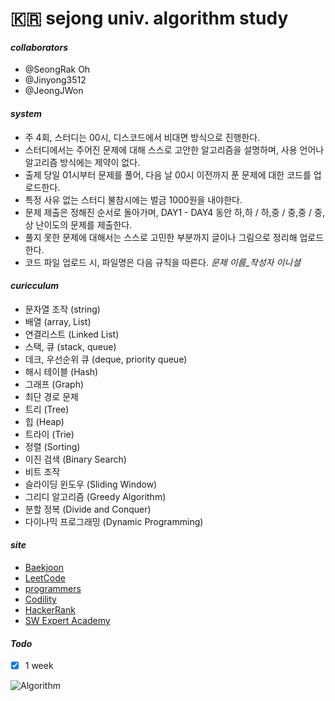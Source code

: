 # __🇰🇷 sejong univ. algorithm study__

#### __*collaborators*__
- @SeongRak Oh 
- @Jinyong3512
- @JeongJWon

#### __*system*__
- 주 4회, 스터디는 00시, 디스코드에서 비대면 방식으로 진행한다.  
- 스터디에서는 주어진 문제에 대해 스스로 고안한 알고리즘을 설명하며, 사용 언어나 알고리즘 방식에는 제약이 없다.
- 출제 당일 01시부터 문제를 풀어, 다음 날 00시 이전까지 푼 문제에 대한 코드를 업로드한다.
- 특정 사유 없는 스터디 불참시에는 벌금 1000원을 내야한다.
- 문제 제출은 정해진 순서로 돌아가며, DAY1 - DAY4 동안 하,하 / 하,중 / 중,중 / 중,상 난이도의 문제를 제출한다. 
- 풀지 못한 문제에 대해서는 스스로 고민한 부분까지 글이나 그림으로 정리해 업로드한다.
- 코드 파일 업로드 시, 파일명은 다음 규칙을 따른다. *문제 이름_작성자 이니셜*

#### __*curicculum*__
- 문자열 조작 (string)
- 배열 (array, List)
- 연결리스트 (Linked List)
- 스택, 큐 (stack, queue)
- 데크, 우선순위 큐 (deque, priority queue)
- 해시 테이블 (Hash)
- 그래프 (Graph)
- 최단 경로 문제
- 트리 (Tree)
- 힙 (Heap)
- 트라이 (Trie)
- 정렬 (Sorting)
- 이진 검색 (Binary Search)
- 비트 조작
- 슬라이딩 윈도우 (Sliding Window)
- 그리디 알고리즘 (Greedy Algorithm)
- 분할 정복 (Divide and Conquer)
- 다이나믹 프로그래밍 (Dynamic Programming)

#### __*site*__
- [Baekjoon](https://www.acmicpc.net)
- [LeetCode](https://leetcode.com)
- [programmers](https://programmers.co.kr)
- [Codility](https://www.codility.com)
- [HackerRank](https://www.hackerrank.com/dashboard)
- [SW Expert Academy](https://swexpertacademy.com/main/main.do)

#### __*Todo*__
- [X] 1 week

![Algorithm](https://blog.kakaocdn.net/dn/xCxbD/btq3zN4NQ3x/0ZBXlRgaeTqT1hBmPBrOQk/img.png)
